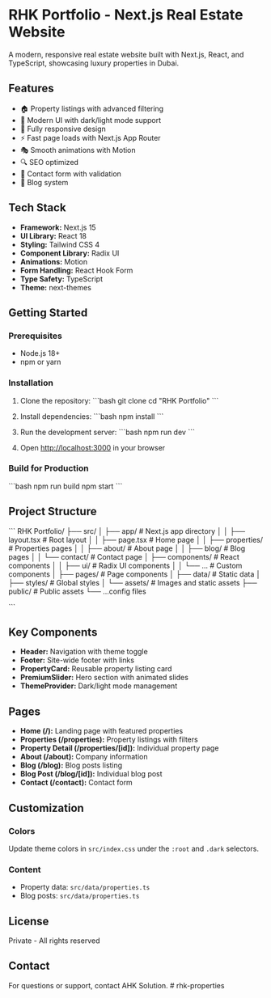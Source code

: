 # RHK Portfolio - Next.js Real Estate Website

A modern, responsive real estate website built with Next.js, React, and TypeScript, showcasing luxury properties in Dubai.

## Features

- 🏠 Property listings with advanced filtering
- 🎨 Modern UI with dark/light mode support
- 📱 Fully responsive design
- ⚡ Fast page loads with Next.js App Router
- 🎭 Smooth animations with Motion
- 🔍 SEO optimized
- 📧 Contact form with validation
- 📝 Blog system

## Tech Stack

- **Framework:** Next.js 15
- **UI Library:** React 18
- **Styling:** Tailwind CSS 4
- **Component Library:** Radix UI
- **Animations:** Motion
- **Form Handling:** React Hook Form
- **Type Safety:** TypeScript
- **Theme:** next-themes

## Getting Started

### Prerequisites

- Node.js 18+ 
- npm or yarn

### Installation

1. Clone the repository:
\`\`\`bash
git clone <repository-url>
cd "RHK Portfolio"
\`\`\`

2. Install dependencies:
\`\`\`bash
npm install
\`\`\`

3. Run the development server:
\`\`\`bash
npm run dev
\`\`\`

4. Open [http://localhost:3000](http://localhost:3000) in your browser

### Build for Production

\`\`\`bash
npm run build
npm start
\`\`\`

## Project Structure

\`\`\`
RHK Portfolio/
├── src/
│   ├── app/                 # Next.js app directory
│   │   ├── layout.tsx       # Root layout
│   │   ├── page.tsx         # Home page
│   │   ├── properties/      # Properties pages
│   │   ├── about/          # About page
│   │   ├── blog/           # Blog pages
│   │   └── contact/        # Contact page
│   ├── components/         # React components
│   │   ├── ui/            # Radix UI components
│   │   └── ...            # Custom components
│   ├── pages/             # Page components
│   ├── data/              # Static data
│   ├── styles/            # Global styles
│   └── assets/            # Images and static assets
├── public/                # Public assets
└── ...config files

\`\`\`

## Key Components

- **Header:** Navigation with theme toggle
- **Footer:** Site-wide footer with links
- **PropertyCard:** Reusable property listing card
- **PremiumSlider:** Hero section with animated slides
- **ThemeProvider:** Dark/light mode management

## Pages

- **Home (/):** Landing page with featured properties
- **Properties (/properties):** Property listings with filters
- **Property Detail (/properties/[id]):** Individual property page
- **About (/about):** Company information
- **Blog (/blog):** Blog posts listing
- **Blog Post (/blog/[id]):** Individual blog post
- **Contact (/contact):** Contact form

## Customization

### Colors

Update theme colors in `src/index.css` under the `:root` and `.dark` selectors.

### Content

- Property data: `src/data/properties.ts`
- Blog posts: `src/data/properties.ts`

## License

Private - All rights reserved

## Contact

For questions or support, contact AHK Solution.
#   r h k - p r o p e r t i e s  
 